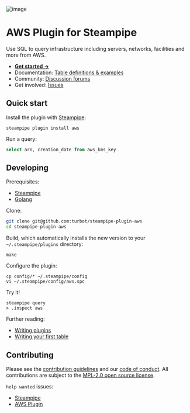 ![image](https://hub.steampipe.io/images/plugins/turbot/aws-social-graphic.png)

# AWS Plugin for Steampipe

Use SQL to query infrastructure including servers, networks, facilities and more from AWS. 

* **[Get started →](https://hub.steampipe.io/plugins/turbot/aws)**
* Documentation: [Table definitions & examples](https://hub.steampipe.io/plugins/turbot/aws/tables)
* Community: [Discussion forums](https://github.com/turbot/steampipe/discussions)
* Get involved: [Issues](https://github.com/turbot/steampipe-plugin-aws/issues)

## Quick start

Install the plugin with [Steampipe](https://steampipe.io):
```shell
steampipe plugin install aws
```

Run a query:
```sql
select arn, creation_date from aws_kms_key
```

## Developing

Prerequisites:
- [Steampipe](https://steampipe.io/downloads)
- [Golang](https://golang.org/doc/install)

Clone:

```sh
git clone git@github.com:turbot/steampipe-plugin-aws
cd steampipe-plugin-aws
```

Build, which automatically installs the new version to your `~/.steampipe/plugins` directory:
```
make
```

Configure the plugin:
```
cp config/* ~/.steampipe/config
vi ~/.steampipe/config/aws.spc
```

Try it!
```
steampipe query
> .inspect aws
```

Further reading:
* [Writing plugins](https://steampipe.io/docs/develop/writing-plugins)
* [Writing your first table](https://steampipe.io/docs/develop/writing-your-first-table)

## Contributing

Please see the [contribution guidelines](https://github.com/turbot/steampipe/blob/main/CONTRIBUTING.md) and our [code of conduct](https://github.com/turbot/steampipe/blob/main/CODE_OF_CONDUCT.md). All contributions are subject to the [MPL-2.0 open source license](https://github.com/turbot/steampipe-plugin-aws/blob/main/LICENSE).

`help wanted` issues:
- [Steampipe](https://github.com/turbot/steampipe/labels/help%20wanted)
- [AWS Plugin](https://github.com/turbot/steampipe-plugin-aws/labels/help%20wanted)
